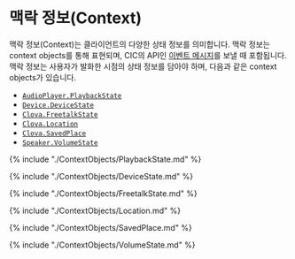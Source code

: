 # 맥락 정보(Context)

맥락 정보(Context)는 클라이언트의 다양한 상태 정보를 의미합니다. 맥락 정보는 context objects를 통해 표현되며, CIC의 API인 [이벤트 메시지](/CIC/References/CIC_Message_Format.md#Event)를 보낼 때 포함됩니다. 맥락 정보는 사용자가 발화한 시점의 상태 정보를 담아야 하며, 다음과 같은 context objects가 있습니다.

* [`AudioPlayer.PlaybackState`](#PlaybackState)
* [`Device.DeviceState`](#DeviceState)
* [`Clova.FreetalkState`](#FreetalkState)
* [`Clova.Location`](#Location)
* [`Clova.SavedPlace`](#SavedPlace)
* [`Speaker.VolumeState`](#VolumeState)

{% include "./ContextObjects/PlaybackState.md" %}

{% include "./ContextObjects/DeviceState.md" %}

{% include "./ContextObjects/FreetalkState.md" %}

{% include "./ContextObjects/Location.md" %}

{% include "./ContextObjects/SavedPlace.md" %}

{% include "./ContextObjects/VolumeState.md" %}
